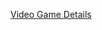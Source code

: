 [Video Game Details](https://docs.google.com/document/d/1l0t-c483uXaC8fimYsQrfSvm9hO-42VbSDfQ03LRlSw/edit#)
